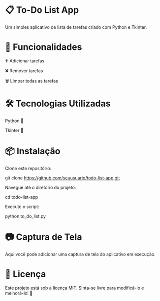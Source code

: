 # 📋 To-Do List App

Um simples aplicativo de lista de tarefas criado com Python e Tkinter.

# 🚀 Funcionalidades

  ➕ Adicionar tarefas

  ❌ Remover tarefas

  🗑️ Limpar todas as tarefas

# 🛠️ Tecnologias Utilizadas

  Python 🐍

  Tkinter 🎨

# 📦 Instalação

Clone este repositório:

git clone https://github.com/seuusuario/todo-list-app.git

Navegue até o diretório do projeto:

cd todo-list-app

Execute o script:

python to_do_list.py

# 📷 Captura de Tela

Aqui você pode adicionar uma captura de tela do aplicativo em execução.

# 📜 Licença

Este projeto está sob a licença MIT. Sinta-se livre para modificá-lo e melhorá-lo! 🚀

